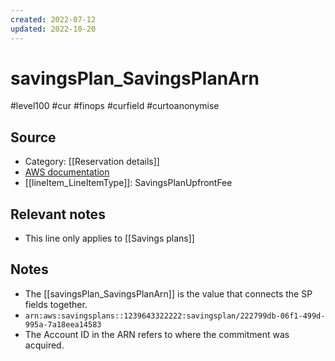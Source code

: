 ```yaml
---
created: 2022-07-12
updated: 2022-10-20
---
```

# savingsPlan_SavingsPlanArn

#level100 #cur #finops #curfield #curtoanonymise

## Source
- Category: [[Reservation details]]
- [AWS documentation](https://docs.aws.amazon.com/cur/latest/userguide/savingsplans-columns.html#sp-S)
- [[lineItem_LineItemType]]: SavingsPlanUpfrontFee

## Relevant notes
- This line only applies to  [[Savings plans]]

## Notes
- The [[savingsPlan_SavingsPlanArn]] is the value that connects the SP fields together. 
- `arn:aws:savingsplans::1239643322222:savingsplan/222799db-06f1-499d-995a-7a18eea14583`
- The Account ID in the ARN refers to where the commitment was acquired.